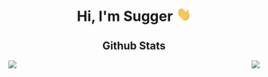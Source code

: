 <div align="center">
<h1> Hi, I'm Sugger <img src="https://github.com/ABSphreak/ABSphreak/blob/master/gifs/Hi.gif" width="30px"></h1>
</div>

<h2 align="center">Github Stats</h2>
<div align="center">
<img align="left" src="https://github-readme-stats.vercel.app/api?username=sugger25e&show_icons=true&theme=tokyonight&border_radius=12&hide=issues">
<img align="right" src="https://github-readme-stats.vercel.app/api/top-langs/?username=sugger25e&theme=tokyonight">
</div> 
